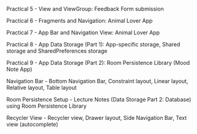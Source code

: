 Practical 5 - View and ViewGroup: Feedback Form submission

Practical 6 - Fragments and Navigation: Animal Lover App

Practical 7 - App Bar and Navigation View: Animal Lover App

Practical 8 - App Data Storage (Part 1): App-specific storage, Shared storage and SharedPreferences storage

Practical 9 - App Data Storage (Part 2): Room Persistence Library (Mood Note App)

Navigation Bar - Bottom Navigation Bar, Constraint layout, Linear layout, Relative layout, Table layout

Room Persistence Setup - Lecture Notes (Data Storage Part 2: Database) using Room Persistence Library

Recycler View - Recycler view, Drawer layout, Side Navigation Bar, Text view (autocomplete)
